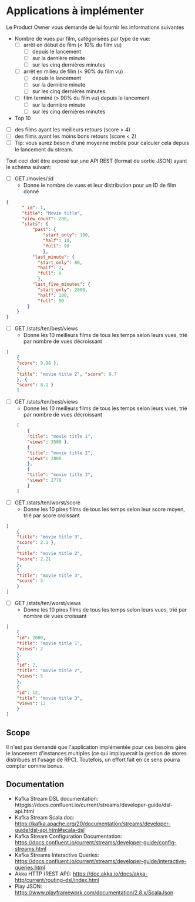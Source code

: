 # Applications à implémenter

Le Product Owner vous demande de lui fournir les informations suivantes

- Nombre de vues par film, catégorisées par type de vue:
    -  [ ] arrêt en début de film (< 10% du film vu) 
        -  [ ]  depuis le lancement
        -  [ ] sur la dernière minute
        -  [ ] sur les cinq dernières minutes 
    -  [ ] arrêt en milieu de film (< 90% du film vu)
        -  [ ] depuis le lancement
        -  [ ] sur la dernière minute
        -  [ ] sur les cinq dernières minutes
    -  [ ] film terminé (> 90% du film vu) depuis le lancement
        -  [ ] sur la dernière minute
        -  [ ] sur les cinq dernières minutes
- Top 10
-  [ ] des films ayant les meilleurs retours (score > 4)
-  [ ] des films ayant les moins bons retours (score < 2)
-  [ ] Tip: vous aurez besoin d'une moyenne mobile pour calculer cela depuis le lancement du stream.

Tout ceci doit être exposé sur une API REST (format de sortie JSON) ayant le schéma suivant:

-  [ ] GET /movies/:id
    - Donne le nombre de vues et leur distribution pour un ID de film donné
```json
{
      "_id": 1,
      "title": "Movie title",
      "view_count": 200, 
      "stats": {
          "past": { 
              "start_only": 100, 
              "half": 10, 
              "full": 90
              },
          "last_minute": {
            "start_only": 80,
            "half": 2,
            "full": 0
            }, 
          "last_five_minutes": {
            "start_only": 2000,
            "half": 100, 
            "full": 90
        }
    }
}
```

-  [ ] GET /stats/ten/best/views
    - Donne les 10 meilleurs films de tous les temps selon leurs vues, trié par nombre de vues décroissant
```json
[
    {
    "score": 9.98 },
    {
    "title": "movie title 2", "score": 9.7
    }, {
    "score": 8.1 }
    ]
```
-  [ ] GET /stats/ten/best/views
    - Donne les 10 meilleurs films de tous les temps selon leurs vues, trié par nombre de vues décroissant
```json
    [
        {
        "title": "movie title 1",
        "views": 3500 },
        {
        "title": "movie title 2",
        "views": 2800
        }, 
        {
        "title": "movie title 3",
        "views": 2778 
        }
    ]
```

-  [ ] GET /stats/ten/worst/score
    - Donne les 10 pires films de tous les temps selon leur score moyen, trié par score croissant
```json
[
    {
    "title": "movie title 3",
    "score": 2.1 },
    {
    "title": "movie title 2",
    "score": 2.21
    },
    {
    "title": "movie title 3",
    "score": 3 
    }
]
```

-  [ ] GET /stats/ten/worst/views
    - Donne les 10 pires films de tous les temps selon leurs vues, trié par nombre de vues croissant
```json
[
    {
    "id": 2000,
    "title": "movie title 1", 
    "views": 2
    },
    {
    "id": 2,
    "title": "movie title 2",
    "views": 5
    }, 
    {
    "id": 12,
    "title": "movie title 3", 
    "views": 12
    }
]
```

## Scope
Il n'est pas demandé que l'application implémentée pour ces besoins gère le lancement d'instances multiples (ce qui impliquerait la gestion de stores distribués et l'usage de RPC).
Toutefois, un effort fait en ce sens pourra compter comme bonus.

## Documentation
- Kafka Stream DSL documentation: httpgis://docs.confluent.io/current/streams/developer-guide/dsl-api.html
- Kafka Stream Scala doc: https://kafka.apache.org/20/documentation/streams/developer-guide/dsl-api.html#scala-dsl
- Kafka Stream Configuration Documentation:
https://docs.confluent.io/current/streams/developer-guide/config-streams.html
- Kafka Streams Interactive Queries: https://docs.confluent.io/current/streams/developer-guide/interactive-queries.html
- Akka HTTP (REST API): https://doc.akka.io/docs/akka-http/current/routing-dsl/index.html 
- Play JSON: https://www.playframework.com/documentation/2.8.x/ScalaJson